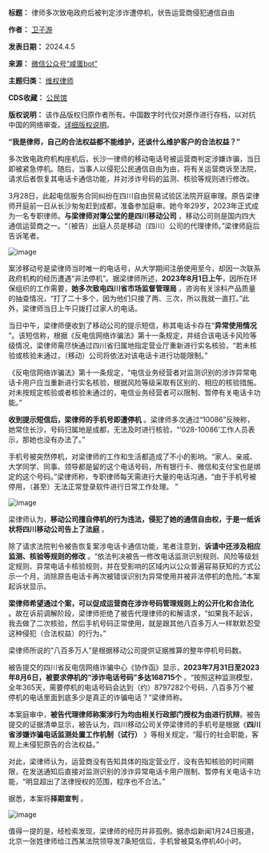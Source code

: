

**标题：** 律师多次致电政府后被判定涉诈遭停机，状告运营商侵犯通信自由  

**作者：** [卫子游](https://chinadigitaltimes.net/space/卫子游)  

**发表日期：** 2024.4.5  

**来源：** [微信公众号“咸蛋bot”](https://web.archive.org/web/https://mp.weixin.qq.com/s/Xfsb8miwmi7WJmoEI5P0iA)  

**主题归类：** [维权律师](https://chinadigitaltimes.net/space/维权律师)  

**CDS收藏：** [公民馆](https://chinadigitaltimes.net/space/%E5%85%AC%E6%B0%91%E9%A6%86)  

**版权说明：** 该作品版权归原作者所有。中国数字时代仅对原作进行存档，以对抗中国的网络审查。[详细版权说明](https://chinadigitaltimes.net/chinese/copyright)。


**“我是律师，自己的合法权益都不能维护，还谈什么维护客户的合法权益？”** 


多次致电政府机构座机后，长沙一律师的移动电话号被运营商判定涉嫌诈骗，当日即被紧急停机。随后，当事人以侵犯公民通信自由为由，将有关运营商诉至法院，请求后者恢复其电话卡通信功能，并对涉诈号码的监测、核验等规则进行修改。


3月28日，此起电信服务合同纠纷在四川自由贸易试验区法院开庭审理。原告梁律师开庭前一日从长沙匆匆赶到成都，准备参加庭审。她今年29岁，2023年正式成为一名专职律师。**与梁律师对簿公堂的是四川移动公司** ，移动公司则是国内四大通信运营商之一。“（被告）出庭人员是移动（四川）公司的代理律师。”梁律师庭后告诉笔者。


![image](https://chinadigitaltimes.net/chinese/files/2024/04/post-706544-66106aefc8341.)


案涉移动号是梁律师当时唯一的电话号，从大学期间注册使用至今，却因一次联系政府机构的经历遭遇“非法停机”。据梁律师所述，**2023年8月1日上午**，因所在环保组织的工作需要，**她多次致电四川省市场监督管理局** ，咨询有关涂料产品质量的抽查情况，“打了二十多个，因为他们只接了两、三次，所以我就一直打。”此外，梁律师当日上午只拨打过家人的电话。


当日中午，梁律师便收到了移动公司的提示短信，称其电话卡存在“**异常使用情况** ”。该短信称，根据《反电信网络诈骗法》第十一条规定，并结合该电话卡风险等级情况，梁律师需尽快通过四川省归属地指定营业厅重新进行实名核验，“若未核验或核验未通过，（移动）公司将依法对该电话卡进行功能限制。”


《反电信网络诈骗法》第十一条规定，“电信业务经营者对监测识别的涉诈异常电话卡用户应当重新进行实名核验，根据风险等级采取有区别的、相应的核验措施。对未按规定核验或者核验未通过的，电信业务经营者可以限制、暂停有关电话卡功能。”


**收到提示短信后，梁律师的手机号即遭停机** 。梁律师多次通过“10086”反映称，她常住长沙，号码归属地是成都，无法及时进行核验，“‘028-10086’工作人员表示，那她也没有办法了。”


手机号被突然停机，对梁律师的工作和生活都造成了不小的影响。“家人、亲戚、大学同学、同事、领导都是留的这个电话号码，所有银行卡、微信和支付宝也是绑定的这个号码。”梁律师称，专职律师每天需进行大量的电话沟通，“由于手机号被停用，（甚至）无法正常登录软件进行日常工作处理。 ”


![image](https://chinadigitaltimes.net/chinese/files/2024/04/post-706544-66106aefcf67d.)


梁律师认为，**移动公司擅自停机的行为违法，侵犯了她的通信自由权，于是一纸诉状将四川移动公司告上了法庭** 。


除了请求法院判令被告恢复案涉电话卡通信功能，笔者注意到，**诉请中还涉及相应监测、核验等规则的修改** 。“依法判决被告一修改电话监测识别规则、风险等级划定规则、异常电话卡核验规则，并在受影响的区域内以公众普遍容易获知的方式公示一个月，消除原告电话卡再次被错误识别为异常使用并被非法停机的危险。”本案起诉状显示。


**梁律师希望通过个案，可以促成运营商在涉诈号码管理规则上的公开化和合法化** 。故在诉前调解阶段，梁律师拒绝了被告代理律师的和解请求，“如果我不起诉，我去做了二次核验，然后手机号码正常使用，就是跟其他八百多万人一样默默忍受这种侵犯（合法权益）的行为。”


梁律师所说的“八百多万人”是根据移动公司提供证据推算的整年停机号码数。


被告提交的四川省反电信网络诈骗中心《协作函》显示，**2023年7月31日至2023年8月6日，被要求停机的“涉诈电话号码”多达168715个** 。“按照这种监测模型，全年365天，需要停机的电话号码会达到（约）8797282个号码，八百多万个被停机的电话里面到底多少是真正的诈骗电话？”梁律师称。


本案庭审中，**被告代理律师称案涉行为均由相关行政部门授权为由进行抗辩**。被告提交的证据清单显示，被告认为，四川移动公司关停梁律师的手机号是根据《**四川省涉嫌诈骗电话监测处置工作机制（试行）** 》等相关规定，“履行的社会职能，客观上未侵犯原告的合法权益。”


对此，梁律师认为，运营商没有告知具体的指定营业厅，没有告知核验的时间期限，在发送通知后直接对监测识别的涉诈异常电话卡用户限制、暂停有关电话卡功能，“明显超出了法律授权的范围，程序也不合法。”


据悉，本案将**择期宣判** 。


![image](https://chinadigitaltimes.net/chinese/files/2024/04/post-706544-66106aefd813d.)


值得一提的是，经检索发现，梁律师的经历并非孤例。据赤焰新闻1月24日报道，北京一张姓律师给江西某法院领导发7条短信后，手机曾被莫名停机40小时。

